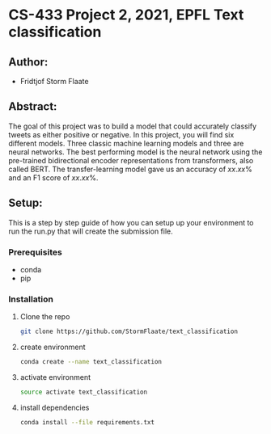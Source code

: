 # CS-433 Project 2, 2021, EPFL Text classification
## Author: 
- Fridtjof Storm Flaate

## Abstract:
The goal of this project was to build a model that could accurately classify tweets as either positive or negative. In this project, you will find six different models. Three classic machine learning models and three are neural networks. The best performing model is the neural network using the pre-trained bidirectional encoder representations from transformers, also called BERT. The transfer-learning model gave us an accuracy of $xx.xx\%$ and an F1 score of $xx.xx\%$.


## Setup:
This is a step by step guide of how you can setup up your environment to run the run.py that will create the submission file.

### Prerequisites

* conda
* pip

### Installation
1. Clone the repo
   ```sh
   git clone https://github.com/StormFlaate/text_classification
   ```
2. create environment
   ```sh
   conda create --name text_classification
   ```
3. activate environment
   ```sh
   source activate text_classification
   ```
4. install dependencies
   ```sh
   conda install --file requirements.txt
   ```

